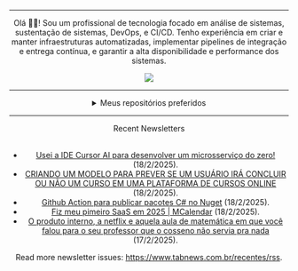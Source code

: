 <div align="center">
<hr>
<p>Olá 👋🏾! Sou um profissional de tecnologia focado em análise de sistemas, sustentação de sistemas, DevOps, e CI/CD. Tenho experiência em criar e manter infraestruturas automatizadas, implementar pipelines de integração e entrega contínua, e garantir a alta disponibilidade e performance dos sistemas.</p>
  <img src="https://media.giphy.com/media/yAGIvCiwPJn5C/giphy.gif">
<hr>
  <details>
  <summary>Meus repositórios preferidos</summary>
  <br />
  Alguns dos meus melhores repositórios:
  <br />
<br />
  <ul><li><a href=https://github.com/KubeNerd/aluratube target="_blank" rel="noopener noreferrer">KubeNerd/aluratube</a> (<b>0</b> ✨ and <b>0</b> 🍴): Aluratube - Desenvolvido durante a imersão React da Alura no final de 2022</li><li><a href=https://github.com/KubeNerd/nlw-ia target="_blank" rel="noopener noreferrer">KubeNerd/nlw-ia</a> (<b>0</b> ✨ and <b>0</b> 🍴): Projeto desenvolvido durante a NLW IA - Usando a API da OPENAI</li><li><a href=https://github.com/KubeNerd/nlw-journey-ia target="_blank" rel="noopener noreferrer">KubeNerd/nlw-journey-ia</a> (<b>0</b> ✨ and <b>0</b> 🍴): NLW IA - Agent de viagens usando python + langchain + GPT</li>
<li>More coming soon :).</li>
</ul>
  </details>
  <hr/>
    <summary>Recent Newsletters</summary>
  <br />
  <ul>
    <li><a href=https://www.tabnews.com.br/melkmuller/usei-a-ide-cursor-ai-para-desenvolver-um-microsservico-do-zero target="_blank" rel="noopener noreferrer">Usei a IDE Cursor AI para desenvolver um microsserviço do zero!</a> (18/2/2025).</li><li><a href=https://www.tabnews.com.br/NatanSFerreira/criando-um-modelo-para-prever-se-um-usuario-ira-concluir-ou-nao-um-curso-em-uma-plataforma-de-cursos-online target="_blank" rel="noopener noreferrer">CRIANDO UM MODELO PARA PREVER SE UM USUÁRIO IRÁ CONCLUIR OU NÃO UM CURSO EM UMA PLATAFORMA DE CURSOS ONLINE</a> (18/2/2025).</li><li><a href=https://www.tabnews.com.br/guisalvi/github-action-para-publicar-pacotes-c-no-nuget target="_blank" rel="noopener noreferrer">Github Action para publicar pacotes C# no Nuget</a> (18/2/2025).</li><li><a href=https://www.tabnews.com.br/rodrigges/fiz-meu-pimeiro-saas-sim-em-2025-mcalendar target="_blank" rel="noopener noreferrer">Fiz meu pimeiro SaaS em 2025 | MCalendar</a> (18/2/2025).</li><li><a href=https://www.tabnews.com.br/regisnv/o-produto-interno-a-netflix-e-aquela-aula-de-matematica-em-que-voce-falou-para-o-seu-professor-que-o-cosseno-nao-servia-pra-nada target="_blank" rel="noopener noreferrer">O produto interno, a netflix e aquela aula de matemática em que você falou para o seu professor que o cosseno não servia pra nada</a> (17/2/2025).</li>
  </ul>
<p>Read more newsletter issues: <a href="https://www.tabnews.com.br/recentes/rss">https://www.tabnews.com.br/recentes/rss</a>.</p>
  </details>
